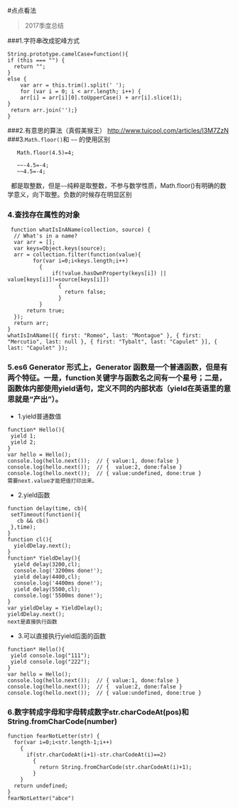 #点点看法

> 2017季度总结

###1.字符串改成驼峰方式
```
String.prototype.camelCase=function(){
if (this === "") {
  return "";
}
else {
    var arr = this.trim().split(' ');
    for (var i = 0; i < arr.length; i++) {
    arr[i] = arr[i][0].toUpperCase() + arr[i].slice(1);
}
 return arr.join('');}
}
```
###2.有意思的算法（真假美猴王）
http://www.tuicool.com/articles/I3M7ZzN
###3.`Math.floor()`和 `~~` 的使用区别
```Math.floor(-4.5)=5;
   Math.floor(4.5)=4;
   
   ~~-4.5=-4;
   ~~4.5=-4;
   ```
   都是取整数，但是`~~`纯粹是取整数，不参与数学性质，Math.floor()有明确的数学意义，向下取整。负数的时候存在明显区别
### 4.查找存在属性的对象
```
 function whatIsInAName(collection, source) {
  // What's in a name?
  var arr = [];
  var keys=Object.keys(source);
  arr = collection.filter(function(value){
        for(var i=0;i<keys.length;i++)
          {
              if(!value.hasOwnProperty(keys[i]) || value[keys[i]]!=source[keys[i]])
                {
                  return false;
                }
          }
      return true;
  });
  return arr;
}
whatIsInAName([{ first: "Romeo", last: "Montague" }, { first: "Mercutio", last: null }, { first: "Tybalt", last: "Capulet" }], { last: "Capulet" });
```
### 5.es6 Generator 形式上，Generator 函数是一个普通函数，但是有两个特征。一是，function关键字与函数名之间有一个星号；二是，函数体内部使用yield语句，定义不同的内部状态（yield在英语里的意思就是“产出”）。
* 1.yield普通数值
```
function* Hello(){
 yield 1;
 yield 2;
}
var hello = Hello();
console.log(hello.next());  // { value:1, done:false }
console.log(hello.next());  // {  value:2, done:false }
console.log(hello.next());  // { value:undefined, done:true }
需要next.value才能把值打印出来。
```
* 2.yield函数
```
function delay(time, cb){
 setTimeout(function(){
   cb && cb()
 },time);
}
function cl(){
  yieldDelay.next();
}
function* YieldDelay(){
  yield delay(3200,cl); 
  console.log('3200ms done!');
  yield delay(4400,cl);
  console.log('4400ms done!');
  yield delay(5500,cl);
  console.log('5500ms done!');
}
var yieldDelay = YieldDelay();
yieldDelay.next();
next是直接执行函数
```
* 3.可以直接执行yield后面的函数
```
function* Hello(){
 yield console.log("111");
 yield console.log("222");
}
var hello = Hello();
console.log(hello.next());  // { value:1, done:false }
console.log(hello.next());  // {  value:2, done:false }
console.log(hello.next());  // { value:undefined, done:true }
```
### 6.数字转成字母和字母转成数字str.charCodeAt(pos)和String.fromCharCode(number)
```
function fearNotLetter(str) {
  for(var i=0;i<str.length-1;i++)
    {
      if(str.charCodeAt(i+1)-str.charCodeAt(i)==2)
        {
          return String.fromCharCode(str.charCodeAt(i)+1);
        }
    }
  return undefined;
}
fearNotLetter("abce")
```
